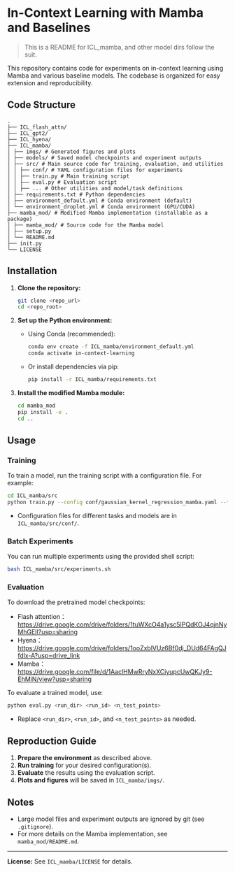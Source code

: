 # In-Context Learning with Mamba and Baselines

> This is a README for ICL_mamba, and other model dirs follow the suit.

This repository contains code for experiments on in-context learning using Mamba and various baseline models. The codebase is organized for easy extension and reproducibility.


## Code Structure
```
.
├── ICL_flash_attn/
├── ICL_gpt2/
├── ICL_hyena/
├── ICL_mamba/
│ ├── imgs/ # Generated figures and plots
│ ├── models/ # Saved model checkpoints and experiment outputs
│ ├── src/ # Main source code for training, evaluation, and utilities
│ │ ├── conf/ # YAML configuration files for experiments
│ │ ├── train.py # Main training script
│ │ ├── eval.py # Evaluation script
│ │ ├── ... # Other utilities and model/task definitions
│ ├── requirements.txt # Python dependencies
│ ├── environment_default.yml # Conda environment (default)
│ └── environment_droplet.yml # Conda environment (GPU/CUDA)
├── mamba_mod/ # Modified Mamba implementation (installable as a package)
│ ├── mamba_mod/ # Source code for the Mamba model
│ ├── setup.py
│ └── README.md
├── init.py
└── LICENSE
```

## Installation

1. **Clone the repository:**
   ```bash
   git clone <repo_url>
   cd <repo_root>
   ```

2. **Set up the Python environment:**
   - Using Conda (recommended):
     ```bash
     conda env create -f ICL_mamba/environment_default.yml
     conda activate in-context-learning
     ```
   - Or install dependencies via pip:
     ```bash
     pip install -r ICL_mamba/requirements.txt
     ```

3. **Install the modified Mamba module:**
   ```bash
   cd mamba_mod
   pip install -e .
   cd ..
   ```

## Usage

### Training

To train a model, run the training script with a configuration file. For example:
```bash
cd ICL_mamba/src
python train.py --config conf/gaussian_kernel_regression_mamba.yaml --training.seed 1
```
- Configuration files for different tasks and models are in `ICL_mamba/src/conf/`.

### Batch Experiments

You can run multiple experiments using the provided shell script:
```bash
bash ICL_mamba/src/experiments.sh
```

### Evaluation

To download the pretrained model checkpoints:
- Flash attention：https://drive.google.com/drive/folders/1tuWXcO4a1ysc5IPQdKOJ4qjnNyMhGEIl?usp=sharing
- Hyena：https://drive.google.com/drive/folders/1ooZxblVUz6Bf0dj_DUd64FAgQJfdlx-A?usp=drive_link
- Mamba：https://drive.google.com/file/d/1AaclHMwRryNxXCiyupcUwQKJy9-EhMiN/view?usp=sharing

To evaluate a trained model, use:
```bash
python eval.py <run_dir> <run_id> <n_test_points>
```
- Replace `<run_dir>`, `<run_id>`, and `<n_test_points>` as needed.

## Reproduction Guide

1. **Prepare the environment** as described above.
2. **Run training** for your desired configuration(s).
3. **Evaluate** the results using the evaluation script.
4. **Plots and figures** will be saved in `ICL_mamba/imgs/`.

## Notes

- Large model files and experiment outputs are ignored by git (see `.gitignore`).
- For more details on the Mamba implementation, see `mamba_mod/README.md`.

---

**License:** See `ICL_mamba/LICENSE` for details.
